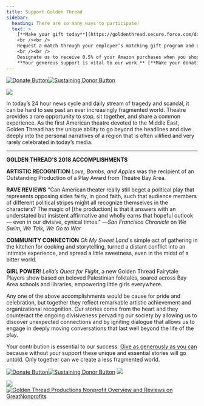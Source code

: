 ```yaml
---
title: Support Golden Thread
sidebar:
  heading: There are so many ways to participate!
  text: >
    [**Make your gift today**](https://goldenthread.secure.force.com/donate/?dfId=a0nj0000003z3ikAAA).	
    <br /><br />
    Request a match through your employer’s matching gift program and double your gift!
    <br /><br />
    Designate us to receive 0.5% of your Amazon purchases when you shop through [**smile.amazon.com**](http://smile.amazon.com).<br /><br />
    **Your generous support is vital to our work.** [**Make your donation today.**](https://goldenthread.secure.force.com/donate/?dfId=a0nf100000eMbmuAAC)
---
```


[![Donate Button](/img/archive/2015/03/Donate-Button-400.jpg)](https://goldenthread.secure.force.com/donate/?dfId=a0nj0000003z3ikAAA)[![Sustaining Donor Button](/img/archive/2015/03/Donate-Button-Sustaining-400.jpg)](https://goldenthread.secure.force.com/donate/?dfId=a0nf100000eMbl8AAC)

![](/img/archive/2015/03/20thAnniversary-Line-1024x36.jpg)

In today’s 24 hour news cycle and daily stream of tragedy and scandal, it can be hard to see past an ever increasingly fragmented world. Theatre provides a rare opportunity to stop, sit together, and share a common experience. As the first American theatre devoted to the Middle East, Golden Thread has the unique ability to go beyond the headlines and dive deeply into the personal narratives of a region that is often vilified and very rarely celebrated in today’s media.

* * *

**GOLDEN THREAD'S 2018 ACCOMPLISHMENTS**

**ARTISTIC RECOGNITION**
_Love, Bombs, and Apples_ was the recipient of an 
Outstanding Production of a Play Award from Theatre Bay Area.

**RAVE REVIEWS**
"Can American theater really still beget a political play that represents opposing sides fairly, in good faith, such that audience members of different political stripes might all recognize themselves in the characters? The magic of [the production] is that it answers with an understated but insistent affirmative and wholly earns that hopeful outlook — even in our divisive, cynical times." —_San Francisco Chronicle_ on _We Swim, We Talk, We Go to War_

**COMMUNITY CONNECTION**
_Oh My Sweet Land_'s simple act of gathering in the kitchen for cooking and storytelling, 
turned a distant conflict into an intimate experience, and spread a little sweetness, even in the midst of a bitter world.

**GIRL POWER!**
_Leila’s Quest for Flight_, a new Golden Thread Fairytale Players show based on beloved Palestinian folktales,
soared across Bay Area schools and libraries, empowering little girls everywhere.


Any one of the above accomplishments would be cause for pride and celebration, but together they reflect remarkable artistic achievement and organizational recognition. Our stories come from the heart and they counteract the ongoing divisiveness pervading our society by allowing us to discover unexpected connections and by igniting dialogue that allows us to engage in deeply moving conversations that last well beyond the life of the play.

Your contribution is essential to our success. [Give as generously as you can](https://goldenthread.secure.force.com/donate/?dfId=a0nj0000003z3ikAAA) because without your support these unique and essential stories will go untold. Only together can we create a less fragmented world.

[![Donate Button](/img/archive/2015/03/Donate-Button-400.jpg)](https://goldenthread.secure.force.com/donate/?dfId=a0nj0000003z3ikAAA)[![Sustaining Donor Button](/img/archive/2015/03/Donate-Button-Sustaining-400.jpg)](https://goldenthread.secure.force.com/donate/?dfId=a0nf100000eMbl8AAC)
![](/img/archive/2015/03/20thAnniversary-Line-1024x36.jpg)

[![](https://widgets.guidestar.org/gximage2?o=8177599&l=v4)](https://www.guidestar.org/profile/75-3009451)[![Golden Thread Productions Nonprofit Overview and Reviews on GreatNonprofits](https://cdn.greatnonprofits.org//img/2018-top-rated-awards-badge-embed.png?id=327909)](https://greatnonprofits.org/org/golden-thread-productions)